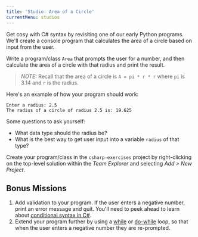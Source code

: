 ```yaml
---
title: 'Studio: Area of a Circle'
currentMenu: studios
---
```


Get cosy with C# syntax by revisiting one of our early Python programs. We'll create a console program that calculates the area of a circle based on input from the user.

Write a program/class `Area` that prompts the user for a number, and then calculate the area of a circle with that radius and print the result.

> *NOTE:* Recall that the area of a circle is `A = pi * r * r` where `pi` is 3.14 and `r` is the radius.

Here's an example of how your program should work:

```nohighlight
Enter a radius: 2.5
The radius of a circle of radius 2.5 is: 19.625
```

Some questions to ask yourself:
- What data type should the radius be?
- What is the best way to get user input into a variable `radius` of that type?

Create your program/class in the `csharp-exercises` project by right-clicking on the top-level solution within the *Team Explorer* and selecting *Add > New Project*.

## Bonus Missions

1. Add validation to your program. If the user enters a negative number, print an error message and quit. You'll need to peek ahead to learn about [conditional syntax in C#](../../csharp4python/control-flow/#conditionals).
2. Extend your program further by using a [while](https://msdn.microsoft.com/en-us/library/2aeyhxcd.aspx) or [do-while](https://msdn.microsoft.com/en-us/library/370s1zax.aspx) loop, so that when the user enters a negative number they are re-prompted.
